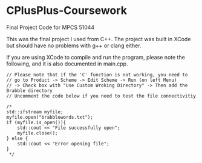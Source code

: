 # CPlusPlus-Coursework
Final Project Code for MPCS 51044

This was the final project I used from C++.  The project was built in XCode but should have no problems with g++ or clang either.

If you are using XCode to compile and run the program, please note the following, and it is also documented in main.cpp.

    // Please note that if the 'C' function is not working, you need to
    // go to Product -> Scheme -> Edit Scheme -> Run (on left Menu)
    // -> Check box with "Use Custom Wroking Directory" -> Then add the Brabble directory
    // Uncomment the code below if you need to test the file connectivitiy
    
    /*
    std::ifstream myfile;
    myfile.open("brabblewords.txt");
    if (myfile.is_open()){
        std::cout << "File successfully open";
        myfile.close();
    } else {
        std::cout << "Error opening file";
    }
     */
